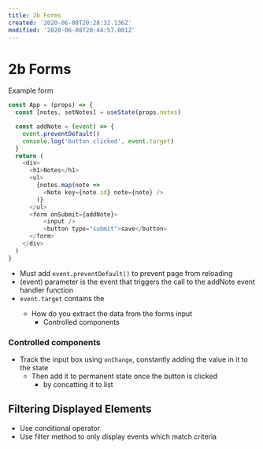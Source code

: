 ```yaml
---
title: 2b Forms
created: '2020-06-08T20:28:32.136Z'
modified: '2020-06-08T20:44:57.001Z'
---
```


# 2b Forms

Example form
```js
const App = (props) => {
  const [notes, setNotes] = useState(props.notes)

  const addNote = (event) => {
    event.preventDefault()
    console.log('button clicked', event.target)
  }
  return (
    <div>
      <h1>Notes</h1>
      <ul>
        {notes.map(note => 
          <Note key={note.id} note={note} />
        )}
      </ul>
      <form onSubmit={addNote}>
          <input />
          <button type="submit">save</button>
      </form>
    </div>
  )
}
```
* Must add `event.preventDefault()` to prevent page from reloading
* (event) parameter is the event that triggers the call to the addNote event handler function
* `event.target` contains the <form>
  * How do you extract the data from the forms input
    * Controlled components
### Controlled components
* Track the input box using `onChange`, constantly adding the value in it to the state
  * Then add it to permanent state once the button is clicked
    * by concatting it to list

## Filtering Displayed Elements
* Use conditional operator
* Use filter method to only display events which match criteria

